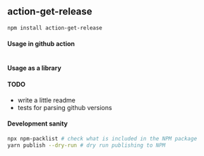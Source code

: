 ## action-get-release

```bash
npm install action-get-release
```

#### Usage in github action

```yaml
```

#### Usage as a library

#### TODO

- write a little readme
- tests for parsing github versions

#### Development sanity

```bash
npx npm-packlist # check what is included in the NPM package
yarn publish --dry-run # dry run publishing to NPM
```
